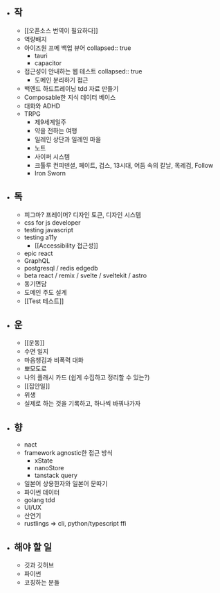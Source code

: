 - ## 작
	- [[오픈소스 번역이 필요하다]]
	- 역량배지
	- 아이즈원 프메 백업 뷰어
	  collapsed:: true
		- tauri
		- capacitor
	- 접근성이 안내하는 웹 테스트
	  collapsed:: true
		- 도메인 분리하기 접근
	- 백엔드 하드트레이닝 tdd 자료 만들기
	- Composable한 지식 데이터 베이스
	- 대화와 ADHD
	- TRPG
		- 제9세계일주
		- 약을 전하는 여행
		- 일레인 상단과 일레인 마을
		- 노트
		- 사이퍼 시스템
		- 크툴루 컨피덴셜, 페이트, 겁스, 13시대, 어둠 속의 칼날, 목레검, Follow
		- Iron Sworn
- ## 독
	- 피그마? 프레이머? 디자인 토큰, 디자인 시스템
	- css for js developer
	- testing javascript
	- testing a11y
		- [[Accessibility 접근성]]
	- epic react
	- GraphQL
	- postgresql / redis edgedb
	- beta react / remix / svelte / sveltekit / astro
	- 동기면담
	- 도메인 주도 설계
	- [[Test 테스트]]
- ## 운
	- [[운동]]
	- 수면 일지
	- 마음챙김과 비폭력 대화
	- 뽀모도로
	- 나의 플래시 카드 (쉽게 수집하고 정리할 수 있는?)
	- [[집안일]]
	- 위생
	- 실제로 하는 것을 기록하고, 하나씩 바꿔나가자
- ## 향
	- nact
	- framework agnostic한 접근 방식
		- xState
		- nanoStore
		- tanstack query
	- 일본어 상용한자와 일본어 문따기
	- 파이썬 데이터
	- golang tdd
	- UI/UX
	- 산연기
	- rustlings => cli, python/typescript ffi
- ## 해야 할 일
	- 깃과 깃허브
	- 파이썬
	- 코칭하는 분들